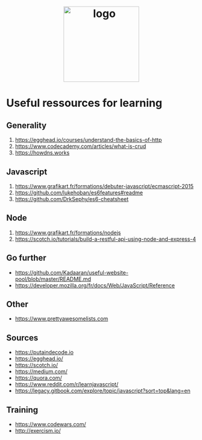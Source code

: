 <h1 align="center">
  <img src="https://bit.ly/2JI8ivt" alt="logo" width="200px">
  <br>
</h1>



# Useful ressources for learning

## Generality
1. https://egghead.io/courses/understand-the-basics-of-http
2. https://www.codecademy.com/articles/what-is-crud
3. https://howdns.works

## Javascript
1. https://www.grafikart.fr/formations/debuter-javascript/ecmascript-2015
2. https://github.com/lukehoban/es6features#readme
3. https://github.com/DrkSephy/es6-cheatsheet

## Node
1. https://www.grafikart.fr/formations/nodejs
2. https://scotch.io/tutorials/build-a-restful-api-using-node-and-express-4

## Go further
* https://github.com/Kadaaran/useful-website-pool/blob/master/README.md
* https://developer.mozilla.org/fr/docs/Web/JavaScript/Reference

## Other
* https://www.prettyawesomelists.com

## Sources
* https://putaindecode.io
* https://egghead.io/
* https://scotch.io/
* https://medium.com/
* https://quora.com/
* https://www.reddit.com/r/learnjavascript/
* https://legacy.gitbook.com/explore/topic/javascript?sort=top&lang=en

## Training
* https://www.codewars.com/
* http://exercism.io/
